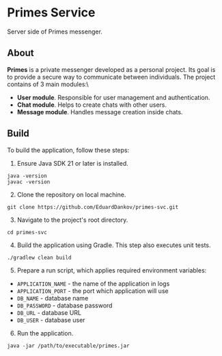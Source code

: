 # Primes Service
Server side of Primes messenger.

## About

**Primes** is a private messenger developed as a personal project. Its goal is to provide a secure way to communicate between individuals. The project contains of 3 main modules:\
- **User module**. Responsible for user management and authentication.
- **Chat module**. Helps to create chats with other users.
- **Message module**. Handles message creation inside chats.

## Build

To build the application, follow these steps:

1. Ensure Java SDK 21 or later is installed.
```shell
java -version
javac -version
```

2. Clone the repository on local machine.
```shell
git clone https://github.com/EduardDankov/primes-svc.git
```

3. Navigate to the project's root directory.
```shell
cd primes-svc
```

4. Build the application using Gradle. This step also executes unit tests.
```shell
./gradlew clean build
```

5. Prepare a run script, which applies required environment variables:
- `APPLICATION_NAME` - the name of the application in logs
- `APPLICATION_PORT` - the port which application will use
- `DB_NAME` - database name
- `DB_PASSWORD` - database password
- `DB_URL` - database URL
- `DB_USER` - database user

6. Run the application.
```shell
java -jar /path/to/executable/primes.jar
```

